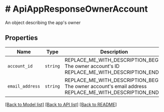 # # ApiAppResponseOwnerAccount

An object describing the app&#39;s owner

## Properties

Name | Type | Description | Notes
------------ | ------------- | ------------- | -------------
| `account_id` | ```string``` | REPLACE_ME_WITH_DESCRIPTION_BEGIN The owner account&#39;s ID REPLACE_ME_WITH_DESCRIPTION_END |  |
| `email_address` | ```string``` | REPLACE_ME_WITH_DESCRIPTION_BEGIN The owner account&#39;s email address REPLACE_ME_WITH_DESCRIPTION_END |  |

[[Back to Model list]](../../README.md#models) [[Back to API list]](../../README.md#endpoints) [[Back to README]](../../README.md)
